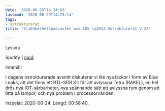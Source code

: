 ```yaml
---
date: '2020-06-29T14:24:03'
lastmod: '2020-06-29T14:25:14'
tags:
- ostrukturerat
title: "S\xE4kerhetspodcasten avs.185 \u2013 Ostrukturerat V.27"

---
```

Lyssna

Spotify \| [mp3](https://traffic.libsyn.com/secure/sakerhetspodcasten/2020-06-24_Sakerhetspodcasten_Ostrukt.mp3)

Innehåll

I dagens ostrukturerade avsnitt diskuterar vi lite nya läckor i form av Blue Leaks,
att det finns ett RTL-SDR Kit för att avlyssna Tetra (RAKEL), en hel drös nya IOT-sårbarheter,
nya spännande sätt att avlyssna rum genom att titta på lampor, och nya problem i processorvärlden.

Inspelat: 2020-06-24. Längd: 00:58:40.

